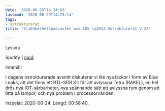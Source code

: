 ```yaml
---
date: '2020-06-29T14:24:03'
lastmod: '2020-06-29T14:25:14'
tags:
- ostrukturerat
title: "S\xE4kerhetspodcasten avs.185 \u2013 Ostrukturerat V.27"

---
```

Lyssna

Spotify \| [mp3](https://traffic.libsyn.com/secure/sakerhetspodcasten/2020-06-24_Sakerhetspodcasten_Ostrukt.mp3)

Innehåll

I dagens ostrukturerade avsnitt diskuterar vi lite nya läckor i form av Blue Leaks,
att det finns ett RTL-SDR Kit för att avlyssna Tetra (RAKEL), en hel drös nya IOT-sårbarheter,
nya spännande sätt att avlyssna rum genom att titta på lampor, och nya problem i processorvärlden.

Inspelat: 2020-06-24. Längd: 00:58:40.

